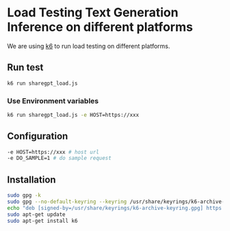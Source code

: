 # Load Testing Text Generation Inference on different platforms

We are using [k6](https://k6.io/) to run load testing on different platforms.


## Run test

```bash
k6 run sharegpt_load.js
```


### Use Environment variables

```bash
k6 run sharegpt_load.js -e HOST=https://xxx
```

## Configuration

```bash
-e HOST=https://xxx # host url
-e DO_SAMPLE=1 # do sample request
``````

## Installation

```bash
sudo gpg -k
sudo gpg --no-default-keyring --keyring /usr/share/keyrings/k6-archive-keyring.gpg --keyserver hkp://keyserver.ubuntu.com:80 --recv-keys C5AD17C747E3415A3642D57D77C6C491D6AC1D69
echo "deb [signed-by=/usr/share/keyrings/k6-archive-keyring.gpg] https://dl.k6.io/deb stable main" | sudo tee /etc/apt/sources.list.d/k6.list
sudo apt-get update
sudo apt-get install k6
``````
